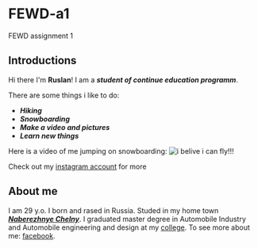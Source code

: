 # FEWD-a1
FEWD assignment 1
## Introductions ##
Hi there I'm **Ruslan**! I am a _**student of continue education programm**_.

There are some things i like to do:
* _**Hiking**_
* _**Snowboarding**_
* _**Make a video and pictures**_
* _**Learn new things**_


Here is a video of me jumping on snowboarding:
![i belive i can fly!!!](https://www.instagram.com/p/BQJpS7nBWyw/?taken-by=samigullin2655)

Check out my [instagram account](https://www.instagram.com/samigullin2655/) for more
## About me ##
I am 29 y.o. I born and rased in Russia. Studed in my home town [_**Naberezhnye Chelny**_](https://en.wikipedia.org/wiki/Naberezhnye_Chelny). I graduated master degree in Automobile Industry and Automobile engineering and design at my [college](http://en.russia.edu.ru/vuz/1912/).
To see more about me: [facebook](https://www.facebook.com/ruslan.samigullin.330).
